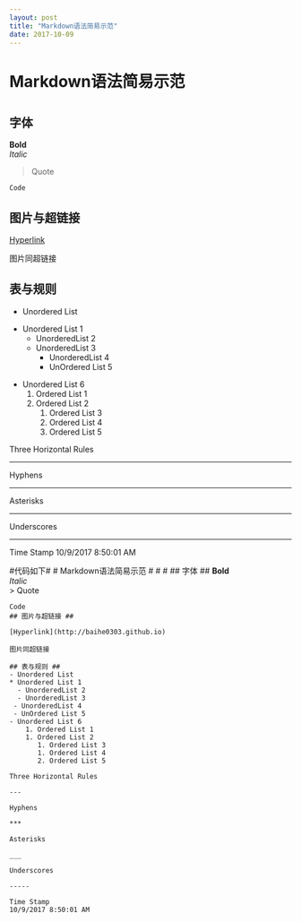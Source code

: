 ```yaml
---
layout: post
title: "Markdown语法简易示范"
date: 2017-10-09
---
```


# Markdown语法简易示范 #
# #
## 字体 ##
**Bold**  
*Italic*  
> Quote 
 
    Code
## 图片与超链接 ##

[Hyperlink](http://baihe0303.github.io)

图片同超链接

## 表与规则 ##
- Unordered List
* Unordered List 1
  - UnorderedList 2
  - UnorderedList 3
     - UnorderedList 4
     - UnOrdered List 5
- Unordered List 6
	1. Ordered List 1
	1. Ordered List 2
	   1. Ordered List 3
	   1. Ordered List 4
	   2. Ordered List 5
  
Three Horizontal Rules

---

Hyphens

***

Asterisks

___

Underscores

-----
  
Time Stamp
10/9/2017 8:50:01 AM 

#代码如下#
    # Markdown语法简易示范 #
	# #
	## 字体 ##
	**Bold**  
	*Italic*  
	> Quote 
	 
	Code
	## 图片与超链接 ##
	
	[Hyperlink](http://baihe0303.github.io)
	
	图片同超链接
	
	## 表与规则 ##
	- Unordered List
	* Unordered List 1
	  - UnorderedList 2
	  - UnorderedList 3
	 - UnorderedList 4
	 - UnOrdered List 5
	- Unordered List 6
		1. Ordered List 1
		1. Ordered List 2
		   1. Ordered List 3
		   1. Ordered List 4
		   2. Ordered List 5
	  
	Three Horizontal Rules
	
	---
	
	Hyphens
	
	***
	
	Asterisks
	
	___
	
	Underscores
	
	-----
	  
	Time Stamp
	10/9/2017 8:50:01 AM
